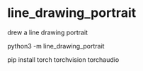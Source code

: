 # line_drawing_portrait

drew a line drawing portrait

python3 -m line_drawing_portrait

pip install torch torchvision torchaudio
